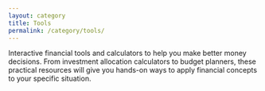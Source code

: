 ```yaml
---
layout: category
title: Tools
permalink: /category/tools/
---
```


Interactive financial tools and calculators to help you make better money decisions. From investment allocation calculators to budget planners, these practical resources will give you hands-on ways to apply financial concepts to your specific situation. 